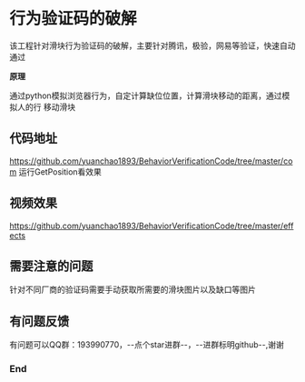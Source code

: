 # 行为验证码的破解

该工程针对滑块行为验证码的破解，主要针对腾讯，极验，网易等验证，快速自动通过

**原理**

通过python模拟浏览器行为，自定计算缺位位置，计算滑块移动的距离，通过模拟人的行
移动滑块

## 代码地址
https://github.com/yuanchao1893/BehaviorVerificationCode/tree/master/com
运行GetPosition看效果

## 视频效果

https://github.com/yuanchao1893/BehaviorVerificationCode/tree/master/effects
## 需要注意的问题

针对不同厂商的验证码需要手动获取所需要的滑块图片以及缺口等图片
## 有问题反馈

有问题可以QQ群：193990770，--点个star进群--，--进群标明github--,谢谢


### End